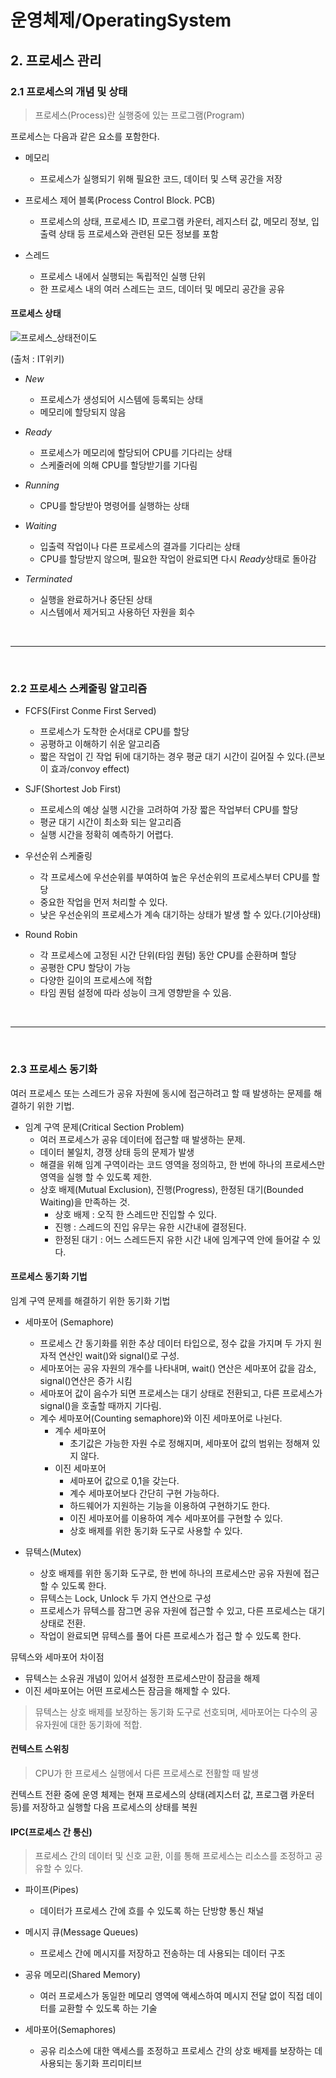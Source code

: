 # 운영체제/OperatingSystem
## 2. 프로세스 관리
### 2.1 프로세스의 개념 및 상태
> 프로세스(Process)란 실행중에 있는 프로그램(Program)   

프로세스는 다음과 같은 요소를 포함한다.
- 메모리
    - 프로세스가 실행되기 위해 필요한 코드, 데이터 및 스택 공간을 저장

- 프로세스 제어 블록(Process Control Block. PCB)
    - 프로세스의 상태, 프로세스 ID, 프로그램 카운터, 레지스터 값, 메모리 정보, 입출력 상태 등 프로세스와 관련된 모든 정보를 포함

- 스레드
    - 프로세스 내에서 실행되는 독립적인 실행 단위
    - 한 프로세스 내의 여러 스레드는 코드, 데이터 및 메모리 공간을 공유

#### 프로세스 상태

![프로세스_상태전이도](https://user-images.githubusercontent.com/113990279/229357084-ddc1160f-8e50-4b94-82a2-07ee5f076a1d.png)

(출처 : IT위키)
- *New*
    - 프로세스가 생성되어 시스템에 등록되는 상태
    - 메모리에 할당되지 않음

- *Ready*
    - 프로세스가 메모리에 할당되어 CPU를 기다리는 상태
    - 스케줄러에 의해 CPU를 할당받기를 기다림

- *Running*
    - CPU를 할당받아 명령어를 실행하는 상태

- *Waiting*
    - 입출력 작업이나 다른 프로세스의 결과를 기다리는 상태
    - CPU를 할당받지 않으며, 필요한 작업이 완료되면 다시 *Ready*상태로 돌아감

- *Terminated*
    - 실행을 완료하거나 중단된 상태
    - 시스템에서 제거되고 사용하던 자원을 회수

<br>

---

<br>

### 2.2 프로세스 스케줄링 알고리즘
- FCFS(First Conme First Served)
    - 프로세스가 도착한 순서대로 CPU를 할당
    - 공평하고 이해하기 쉬운 알고리즘
    - 짧은 작업이 긴 작업 뒤에 대기하는 경우 평균 대기 시간이 길어질 수 있다.(콘보이 효과/convoy effect)

- SJF(Shortest Job First)
    - 프로세스의 예상 실행 시간을 고려하여 가장 짧은 작업부터 CPU를 할당
    - 평균 대기 시간이 최소화 되는 알고리즘
    - 실행 시간을 정확히 예측하기 어렵다.

- 우선순위 스케줄링
    - 각 프로세스에 우선순위를 부여하여 높은 우선순위의 프로세스부터 CPU를 할당
    - 중요한 작업을 먼저 처리할 수 있다.
    - 낮은 우선순위의 프로세스가 계속 대기하는 상태가 발생 할 수 있다.(기아상태)

- Round Robin
    - 각 프로세스에 고정된 시간 단위(타임 퀀텀) 동안 CPU를 순환하며 할당
    - 공평한 CPU 할당이 가능
    - 다양한 길이의 프로세스에 적합
    - 타임 퀀텀 설정에 따라 성능이 크게 영향받을 수 있음.

<br>

---

<br>

### 2.3 프로세스 동기화
여러 프로세스 또는 스레드가 공유 자원에 동시에 접근하려고 할 때 발생하는 문제를 해결하기 위한 기법.

- 임계 구역 문제(Critical Section Problem)
    - 여러 프로세스가 공유 데이터에 접근할 때 발생하는 문제.
    - 데이터 불일치, 경쟁 상태 등의 문제가 발생
    - 해결을 위해 임계 구역이라는 코드 영역을 정의하고, 한 번에 하나의 프로세스만 영역을 실행 할 수 있도록 제한.
    - 상호 배제(Mutual Exclusion), 진행(Progress), 한정된 대기(Bounded Waiting)을 만족하는 것.
        - 상호 배제 : 오직 한 스레드만 진입할 수 있다.
        - 진행 : 스레드의 진입 유무는 유한 시간내에 결정된다.
        - 한정된 대기 : 어느 스레드든지 유한 시간 내에 임계구역 안에 들어갈 수 있다.

#### 프로세스 동기화 기법
임계 구역 문제를 해결하기 위한 동기화 기법

- 세마포어 (Semaphore)
    - 프로세스 간 동기화를 위한 추상 데이터 타입으로, 정수 값을 가지며 두 가지 원자적 연산인 wait()와 signal()로 구성.
    - 세마포어는 공유 자원의 개수를 나타내며, wait() 연산은 세마포어 값을 감소, signal()연산은 증가 시킴
    - 세마포어 값이 음수가 되면 프로세스는 대기 상태로 전환되고, 다른 프로세스가 signal()을 호출할 때까지 기다림.
    - 계수 세마포어(Counting semaphore)와 이진 세마포어로 나뉜다.
        - 계수 세마포어 
            - 초기값은 가능한 자원 수로 정해지며, 세마포어 값의 범위는 정해져 있지 않다.
        - 이진 세마포어 
            - 세마포어 값으로 0,1을 갖는다. 
            - 계수 세마포어보다 간단히 구현 가능하다.
            - 하드웨어가 지원하는 기능을 이용하여 구현하기도 한다. 
            - 이진 세마포어를 이용하여 계수 세마포어를 구현할 수 있다.
            - 상호 배제를 위한 동기화 도구로 사용할 수 있다.

- 뮤텍스(Mutex)
    - 상호 배제를 위한 동기화 도구로, 한 번에 하나의 프로세스만 공유 자원에 접근 할 수 있도록 한다.
    - 뮤텍스는 Lock, Unlock 두 가지 연산으로 구성
    - 프로세스가 뮤텍스를 잠그면 공유 자원에 접근할 수 있고, 다른 프로세스는 대기 상태로 전환.
    - 작업이 완료되면 뮤텍스를 풀어 다른 프로세스가 접근 할 수 있도록 한다.
    
뮤텍스와 세마포어 차이점

- 뮤텍스는 소유권 개념이 있어서 설정한 프로세스만이 잠금을 해제
- 이진 세마포어는 어떤 프로세스든 잠금을 해제할 수 있다.

> 뮤텍스는 상호 배제를 보장하는 동기화 도구로 선호되며, 세마포어는 다수의 공유자원에 대한 동기화에 적합.
        
#### 컨텍스트 스위칭
> CPU가 한 프로세스 실행에서 다른 프로세스로 전활할 때 발생

컨텍스트 전환 중에 운영 체제는 현재 프로세스의 상태(레지스터 값, 프로그램 카운터 등)를 저장하고 실행할 다음 프로세스의 상태를 복원

#### IPC(프로세스 간 통신)
> 프로세스 간의 데이터 및 신호 교환, 이를 통해 프로세스는 리소스를 조정하고 공유할 수 있다.

- 파이프(Pipes)
    - 데이터가 프로세스 간에 흐를 수 있도록 하는 단방향 통신 채널

- 메시지 큐(Message Queues)
    - 프로세스 간에 메시지를 저장하고 전송하는 데 사용되는 데이터 구조

- 공유 메모리(Shared Memory)
    - 여러 프로세스가 동일한 메모리 영역에 액세스하여 메시지 전달 없이 직접 데이터를 교환할 수 있도록 하는 기술

- 세마포어(Semaphores)
    - 공유 리소스에 대한 액세스를 조정하고 프로세스 간의 상호 배제를 보장하는 데 사용되는 동기화 프리미티브